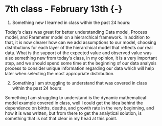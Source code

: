 # 7th class - February 13th {-}

1. Something new I learned in class within the past 24 hours: 

Today's class was great for better understanding Data model, Process model, and Parameter model on a hierarchical framework. In addition to that, it is now clearer how can we add assumptions to our model, choosing distributions for each layer of the hierarchical model that reflects our real data. What is the support of the expected value and observed value was also something new from today's class, in my opinion, it is a very important step, and we should spend some time at the beginning of our data analysis process to consider unique information regarding our data which will help later when selecting the most appropriate distribution.


2. Something I am struggling to understand that was covered in class within the past 24 hours:

Something I am struggling to understand is the dynamic mathematical model example covered in class, well I could get the idea behind the dependence on births, deaths, and growth rate in the very beginning, and how it is was written, but from there to get the analytical solution, is something that is not that clear in my head at this point.
